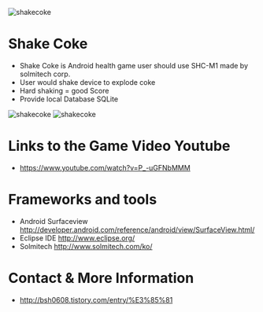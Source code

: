  ![shakecoke](http://cfile29.uf.tistory.com/image/223A6F4C567BF6C433DFB7)
 
 # Shake Coke

   * Shake Coke is Android health game user should use SHC-M1 made by solmitech corp.
   * User would shake device to explode coke
   * Hard shaking = good Score
   * Provide local Database SQLite
 
  ![shakecoke](http://cfile22.uf.tistory.com/image/2117CA50567BF46F2F7081)
  ![shakecoke](http://cfile26.uf.tistory.com/image/2216EE50567BF479316266)

  # Links to the Game Video Youtube
 
   * https://www.youtube.com/watch?v=P_-uGFNbMMM
 
  # Frameworks and tools
 
   * Android Surfaceview http://developer.android.com/reference/android/view/SurfaceView.html/
   * Eclipse IDE http://www.eclipse.org/
   * Solmitech http://www.solmitech.com/ko/
 
  # Contact & More Information
   * http://bsh0608.tistory.com/entry/%E3%85%81
